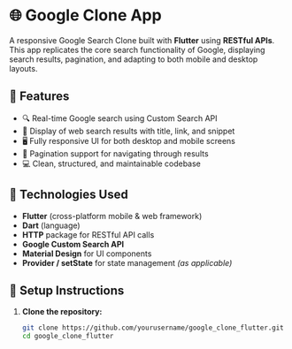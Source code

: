 # 🌐 Google Clone App

A responsive Google Search Clone built with **Flutter** using **RESTful APIs**. This app replicates the core search functionality of Google, displaying search results, pagination, and adapting to both mobile and desktop layouts.

## 📱 Features

- 🔍 Real-time Google search using Custom Search API
- 📄 Display of web search results with title, link, and snippet
- 🖥️ Fully responsive UI for both desktop and mobile screens
- 🔄 Pagination support for navigating through results
- 💻 Clean, structured, and maintainable codebase

## 🚀 Technologies Used

- **Flutter** (cross-platform mobile & web framework)
- **Dart** (language)
- **HTTP** package for RESTful API calls
- **Google Custom Search API**
- **Material Design** for UI components
- **Provider / setState** for state management *(as applicable)*

## 🔧 Setup Instructions

1. **Clone the repository:**

   ```bash
   git clone https://github.com/yourusername/google_clone_flutter.git
   cd google_clone_flutter
